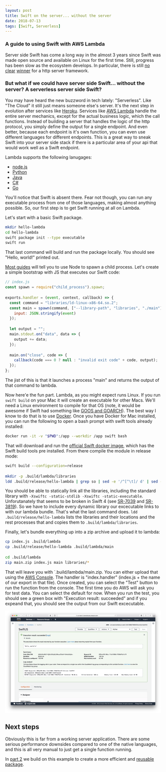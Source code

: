 ```yaml
---
layout: post
title: Swift on the server... without the server
date: 2018-07-13
tags: [Swift, Serverless]
---
```


### A guide to using Swift with AWS Lambda

Server side Swift has come a long way in the almost 3 years since Swift was made open source and available on Linux for the first time. Still, progress has been slow as the ecosystem develops. In particular, there is still [no](https://www.kitura.io) [clear](https://vapor.codes) [winner](https://perfect.org) for a http server framework.

### But what if we could have server side Swift... without the server? A serverless server side Swift?

You may have heard the new buzzword in tech lately: "Serverless". Like "The Cloud" it still just means someone else's server. It's the next step in evolution after services like [Heroku](https://heroku.com). Services like [AWS Lambda](https://aws.amazon.com/lambda/) handle the entire server mechanics, except for the actual business logic, which the call functions. Instead of building a server that handles the logic of the http protocol, you simply define the output for a single endpoint. And even better, because each endpoint is it's own function, you can even use different languages for different endpoints. This is a great way to sneak Swift into your server side stack if there is a particular area of your api that would work well as a Swift endpoint.

Lambda supports the following lanugages:

- [node.js](http://docs.aws.amazon.com/lambda/latest/dg/authoring-function-in-nodejs.html)
- [Python](http://docs.aws.amazon.com/lambda/latest/dg/python-lambda.html)
- [Java](http://docs.aws.amazon.com/lambda/latest/dg/java-lambda.html)
- [C#](http://docs.aws.amazon.com/lambda/latest/dg/current-supported-versions.html)
- [Go](https://docs.aws.amazon.com/lambda/latest/dg/go-programming-model.html)

You'll notice that Swift is absent there. Fear not though, you can run any executable process from one of those languages, making almost anything possible. So, our first step is to get Swift running at all on Lambda.

Let's start with a basic Swift package.

```bash
mkdir hello-lambda
cd hello-lambda
swift package init --type executable
swift run
```

That last command will build and run the package locally. You should see "Hello, world!" printed out.

[Most guides](https://aws.amazon.com/blogs/compute/running-executables-in-aws-lambda/) will tell you to use Node to spawn a child process. Let's create a simple bootstrap with JS that executes our Swift code:

```js
// index.js
const spawn = require("child_process").spawn;

exports.handler = (event, context, callback) => {
  const command = "libraries/ld-linux-x86-64.so.2";
  const main = spawn(command, ["--library-path", "libraries", "./main"], {
    input: JSON.stringify(event)
  });

  let output = "";
  main.stdout.on("data", data => {
    output += data;
  });

  main.on("close", code => {
    callback(code === 0 ? null : "invalid exit code" + code, output);
  });
};
```

The jist of this is that it launches a process "main" and returns the output of that command to lambda.

Now here'e the fun part. Lambda, as you might expect runs Linux. If you run `swift build` on your Mac it will create an executable for other Macs. We'll need a Linux environment to compile for that OS (note, it would be awesome if Swift had something like [GOOS and GOARCH](https://golang.org/pkg/runtime/#pkg-constants)). The best way I know to do that is to use [Docker](https://www.docker.com/docker-mac). Once you have Docker for Mac installed, you can run the following to open a bash prompt with swift tools already installed:

```bash
docker run -it -v "$PWD":/app --workdir /app swift bash
```

That will download and run the [official Swift docker image](https://hub.docker.com/_/swift/), which has the Swift build tools pre installed. From there compile the module in release mode:

```bash
swift build --configuration=release

mkdir -p .build/lambda/libraries
ldd .build/release/hello-lambda | grep so | sed -e '/^[^\t]/ d' | sed -e 's/\t//' | sed -e 's/.*=..//' | sed -e 's/ (0.*)//' | xargs -i% cp % .build/lambda/libraries
```

You should be able to statically link all the libraries, including the standard library with `-Xswiftc -static-stdlib -Xswiftc -static-executable`. Unforutanately that seems to be broken in Swift 4 (see [SR-7039](https://bugs.swift.org/browse/SR-7039) and [SR-3819](https://bugs.swift.org/browse/SR-3819)). So we have to include every dynamic library our excecutable links to with our lambda bundle. That's what the last command does. `ldd .build/release/hello-lambda` lists the libraries and their locations and the rest processes that and copies them to `.build/lambda/libraries`.

Finally, let's bundle everything up into a zip archive and upload it to lambda:

```bash
cp index.js .build/lambda
cp .build/release/hello-lambda .build/lambda/main

cd .build/lambda
zip main.zip index.js main libraries/*
```

That will leave you with `.build/lambda/main.zip. You can either upload that using the [AWS Console](https://us-west-2.console.aws.amazon.com/lambda/home#/functions). The handler is "index.handler" (index.js + the name of our export in that file). Once created, you can select the "Test" button to run the function from the console. The first time you do AWS will ask you for test data. You can select the default for now. When you run the test, you should see a green box with "Execution result: succeeded" and if you expeand that, you should see the output from our Swift excecutable.

![Test Success](/images/2018-07-13-Serverless-Swift/test-success.png)

## Next steps

Obviously this is far from a working server application. There are some serious performance downsides compared to one of the native languages, and this is all very manual to just get a single function running.

In [part 2](/blog/2018/07/13/Serverless-Swift-2.html.html) we build on this example to create a more efficient and [reusable package](https://github.com/davbeck/aws-lambda-swift-hook).